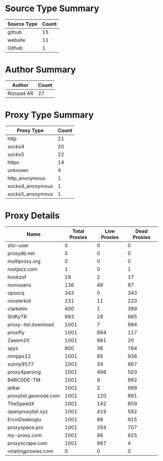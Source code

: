 # Source Type Summary

| Source Type | Count |
|-------------|-------|
| github | 15 |
| website | 11 |
| Github | 1 |


# Author Summary

| Author | Count |
|--------|-------|
| Rizsyad AR | 27 |


# Proxy Type Summary

| Proxy Type | Count |
|------------|-------|
| http | 21 |
| socks4 | 20 |
| socks5 | 22 |
| https | 14 |
| unknown | 4 |
| http_anonymous | 1 |
| socks4_anonymous | 1 |
| socks5_anonymous | 1 |


# Proxy Details

| Name | Total Proxies | Live Proxies | Dead Proxies |
|------|---------------|--------------|---------------|
| zloi-user | 0 | 0 | 0 |
| proxydb.net | 0 | 0 | 0 |
| multiproxy.org | 0 | 0 | 0 |
| rootjazz.com | 1 | 0 | 1 |
| hookzof | 19 | 2 | 17 |
| monosans | 136 | 49 | 87 |
| opsxcq | 343 | 0 | 343 |
| roosterkid | 231 | 11 | 220 |
| clarketm | 400 | 1 | 399 |
| ShiftyTR | 993 | 28 | 965 |
| proxy-list.download | 1001 | 7 | 994 |
| proxifly | 1001 | 884 | 117 |
| Zaeem20 | 1001 | 981 | 20 |
| spys | 800 | 36 | 764 |
| mmppx12 | 1001 | 65 | 936 |
| sunny9577 | 1001 | 34 | 967 |
| proxy4parsing | 1001 | 498 | 503 |
| B4RC0DE-TM | 1001 | 9 | 992 |
| jetkai | 1001 | 2 | 999 |
| proxylist.geonode.com | 1001 | 120 | 881 |
| TheSpeedX | 1001 | 142 | 859 |
| openproxylist.xyz | 1001 | 419 | 582 |
| ErcinDedeoglu | 1001 | 86 | 915 |
| proxyspace.pro | 1001 | 294 | 707 |
| my-proxy.com | 1001 | 86 | 915 |
| proxyscrape.com | 1001 | 997 | 4 |
| rotatingproxies.com | 0 | 0 | 0 |
